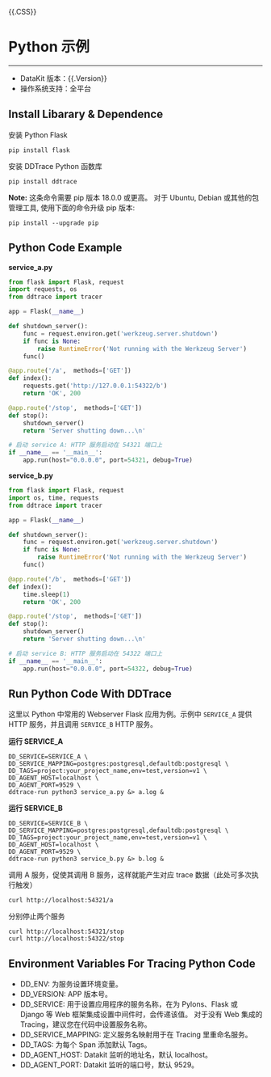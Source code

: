 {{.CSS}}
# Python 示例
---

- DataKit 版本：{{.Version}}
- 操作系统支持：全平台

## Install Libarary & Dependence

安装 Python Flask

```shell
pip install flask
```

安装 DDTrace Python 函数库

```shell
pip install ddtrace
```

**Note:** 这条命令需要 pip 版本 18.0.0 或更高。 对于 Ubuntu, Debian 或其他的包管理工具, 使用下面的命令升级 pip 版本:

```shell
pip install --upgrade pip
```

## Python Code Example

**service_a.py**

```python
from flask import Flask, request
import requests, os
from ddtrace import tracer

app = Flask(__name__)

def shutdown_server():
    func = request.environ.get('werkzeug.server.shutdown')
    if func is None:
        raise RuntimeError('Not running with the Werkzeug Server')
    func()

@app.route('/a',  methods=['GET'])
def index():
    requests.get('http://127.0.0.1:54322/b')
    return 'OK', 200

@app.route('/stop',  methods=['GET'])
def stop():
    shutdown_server()
    return 'Server shutting down...\n'

# 启动 service A: HTTP 服务启动在 54321 端口上
if __name__ == '__main__':
    app.run(host="0.0.0.0", port=54321, debug=True)
```

**service_b.py**

```python
from flask import Flask, request
import os, time, requests
from ddtrace import tracer

app = Flask(__name__)

def shutdown_server():
    func = request.environ.get('werkzeug.server.shutdown')
    if func is None:
        raise RuntimeError('Not running with the Werkzeug Server')
    func()

@app.route('/b',  methods=['GET'])
def index():
    time.sleep(1)
    return 'OK', 200

@app.route('/stop',  methods=['GET'])
def stop():
    shutdown_server()
    return 'Server shutting down...\n'

# 启动 service B: HTTP 服务启动在 54322 端口上
if __name__ == '__main__':
    app.run(host="0.0.0.0", port=54322, debug=True)
```

## Run Python Code With DDTrace

这里以 Python 中常用的 Webserver Flask 应用为例。示例中 `SERVICE_A` 提供 HTTP 服务，并且调用 `SERVICE_B` HTTP 服务。

**运行 SERVICE_A**

```shell
DD_SERVICE=SERVICE_A \
DD_SERVICE_MAPPING=postgres:postgresql,defaultdb:postgresql \
DD_TAGS=project:your_project_name,env=test,version=v1 \
DD_AGENT_HOST=localhost \
DD_AGENT_PORT=9529 \
ddtrace-run python3 service_a.py &> a.log &
```

**运行 SERVICE_B**

```shell
DD_SERVICE=SERVICE_B \
DD_SERVICE_MAPPING=postgres:postgresql,defaultdb:postgresql \
DD_TAGS=project:your_project_name,env=test,version=v1 \
DD_AGENT_HOST=localhost \
DD_AGENT_PORT=9529 \
ddtrace-run python3 service_b.py &> b.log &
```

调用 A 服务，促使其调用 B 服务，这样就能产生对应 trace 数据（此处可多次执行触发）

```shell
curl http://localhost:54321/a
```

分别停止两个服务

```shell
curl http://localhost:54321/stop
curl http://localhost:54322/stop
```

## Environment Variables For Tracing Python Code

- DD_ENV: 为服务设置环境变量。
- DD_VERSION: APP 版本号。
- DD_SERVICE: 用于设置应用程序的服务名称，在为 Pylons、Flask 或 Django 等 Web 框架集成设置中间件时，会传递该值。 对于没有 Web 集成的 Tracing，建议您在代码中设置服务名称。
- DD_SERVICE_MAPPING: 定义服务名映射用于在 Tracing 里重命名服务。
- DD_TAGS: 为每个 Span 添加默认 Tags。
- DD_AGENT_HOST: Datakit 监听的地址名，默认 localhost。
- DD_AGENT_PORT: Datakit 监听的端口号，默认 9529。
